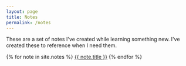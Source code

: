 ```yaml
---
layout: page
title: Notes
permalink: /notes
---
```


These are a set of notes I've created while learning something new. I've created these to reference when I need them.

{% for note in site.notes %}
<a href="{{ note.url | prepend: site.baseurl }}">{{ note.title }}</a>
{% endfor %}
